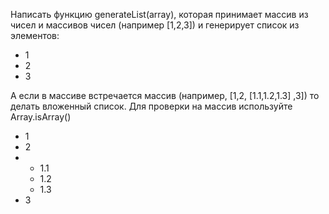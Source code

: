 Написать функцию generateList(array), которая принимает массив из чисел и массивов чисел (например [1,2,3]) и генерирует
список из элементов:

<ul>
	<li>1</li>
	<li>2</li>
	<li>3</li>
</ul>

А если в массиве встречается массив (например, [1,2, [1.1,1.2,1.3] ,3]) то делать вложенный список. Для проверки на
массив используйте Array.isArray()

<ul>
	<li>1</li>
	<li>2</li>
	<li>
		<ul>
			<li>1.1</li>
			<li>1.2</li>
			<li>1.3</li>
		</ul>
	</li>
	<li>3</li>
</ul>
